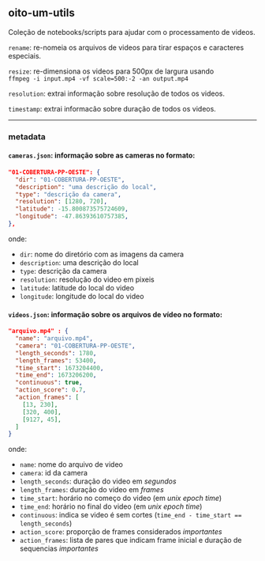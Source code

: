 ## oito-um-utils

Coleção de notebooks/scripts para ajudar com o processamento de videos.

`rename`: re-nomeia os arquivos de videos para tirar espaços e caracteres especiais.

`resize`: re-dimensiona os videos para 500px de largura usando  
`ffmpeg -i input.mp4 -vf scale=500:-2 -an output.mp4`

`resolution`: extrai informação sobre resolução de todos os videos.

`timestamp`: extrai informacão sobre duração de todos os videos.

---

### metadata

#### `cameras.json`: informação sobre as cameras no formato:

```json
"01-COBERTURA-PP-OESTE": {
  "dir": "01-COBERTURA-PP-OESTE",
  "description": "uma descrição do local",
  "type": "descrição da camera",
  "resolution": [1280, 720],
  "latitude": -15.800873575724609,
  "longitude": -47.86393610757385,
},
```
onde:
- `dir`: nome do diretório com as imagens da camera
- `description`: uma descrição do local
- `type`: descrição da camera
- `resolution`: resolução do video em pixeis
- `latitude`: latitude do local do video
- `longitude`: longitude do local do video


#### `videos.json`: informação sobre os arquivos de vídeo no formato:

```json
"arquivo.mp4" : {
  "name": "arquivo.mp4",
  "camera": "01-COBERTURA-PP-OESTE",
  "length_seconds": 1780,
  "length_frames": 53400,
  "time_start": 1673204400,
  "time_end": 1673206200,
  "continuous": true,
  "action_score": 0.7,
  "action_frames": [
    [13, 230],
    [320, 400],
    [9127, 45],
  ]
}
```
onde:
- `name`: nome do arquivo de video
- `camera`: id da camera
- `length_seconds`: duração do video em *segundos*
- `length_frames`: duração do video em *frames*
- `time_start`: horário no começo do video (em *unix epoch time*)
- `time_end`: horário no final do video (em *unix epoch time*)
- `continuous`: indica se video é sem cortes (`time_end - time_start == length_seconds`)
- `action_score`: proporção de frames considerados *importantes*
- `action_frames`: lista de pares que indicam frame inicial e duração de sequencias *importantes*
